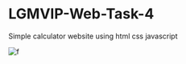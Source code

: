# LGMVIP-Web-Task-4
Simple calculator website using html css javascript


![f](https://github.com/Rimjhim20/LGMVIP-Web-Task-4/blob/master/calculator.png)
